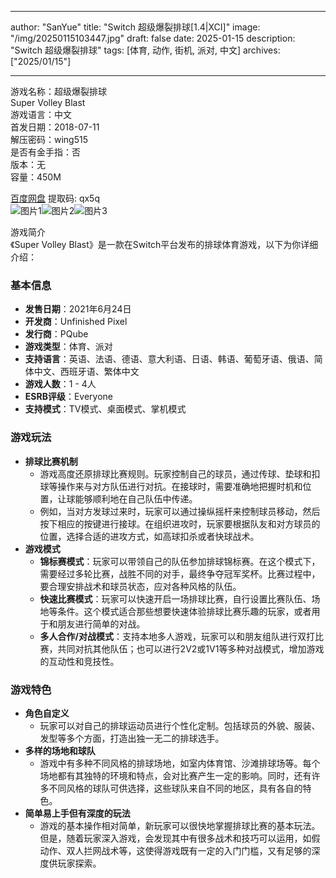 
---
author: "SanYue"
title: "Switch 超级爆裂排球[1.4|XCI]"
image: "/img/20250115103447.jpg"
draft: false
date: 2025-01-15
description: "Switch 超级爆裂排球"
tags: [体育, 动作, 街机, 派对, 中文]
archives: ["2025/01/15"]

---

游戏名称：超级爆裂排球   
Super Volley Blast    
游戏语言：中文  
首发日期：2018-07-11  
解压密码：wing515  
是否有金手指：否  
版本：无   
容量：450M

[百度网盘](https://pan.baidu.com/s/17PXGtP5MatYsv5rEKY4ymA) 提取码: qx5q  
![图片1](/img/f6dcd5.jpg)![图片2](/img/17cb24.jpg)![图片3](/img/34df15.jpg)  

游戏简介  
《Super Volley Blast》是一款在Switch平台发布的排球体育游戏，以下为你详细介绍：

### 基本信息
- **发售日期**：2021年6月24日
- **开发商**：Unfinished Pixel
- **发行商**：PQube
- **游戏类型**：体育、派对
- **支持语言**：英语、法语、德语、意大利语、日语、韩语、葡萄牙语、俄语、简体中文、西班牙语、繁体中文
- **游戏人数**：1 - 4人
- **ESRB评级**：Everyone
- **支持模式**：TV模式、桌面模式、掌机模式

### 游戏玩法
- **排球比赛机制**
    - 游戏高度还原排球比赛规则。玩家控制自己的球员，通过传球、垫球和扣球等操作来与对方队伍进行对抗。在接球时，需要准确地把握时机和位置，让球能够顺利地在自己队伍中传递。
    - 例如，当对方发球过来时，玩家可以通过操纵摇杆来控制球员移动，然后按下相应的按键进行接球。在组织进攻时，玩家要根据队友和对方球员的位置，选择合适的进攻方式，如高球扣杀或者快球战术。
- **游戏模式**
    - **锦标赛模式**：玩家可以带领自己的队伍参加排球锦标赛。在这个模式下，需要经过多轮比赛，战胜不同的对手，最终争夺冠军奖杯。比赛过程中，要合理安排战术和球员状态，应对各种风格的队伍。
    - **快速比赛模式**：玩家可以快速开启一场排球比赛，自行设置比赛队伍、场地等条件。这个模式适合那些想要快速体验排球比赛乐趣的玩家，或者用于和朋友进行简单的对战。
    - **多人合作/对战模式**：支持本地多人游戏，玩家可以和朋友组队进行双打比赛，共同对抗其他队伍；也可以进行2V2或1V1等多种对战模式，增加游戏的互动性和竞技性。

### 游戏特色
- **角色自定义**
    - 玩家可以对自己的排球运动员进行个性化定制。包括球员的外貌、服装、发型等多个方面，打造出独一无二的排球选手。
- **多样的场地和球队**
    - 游戏中有多种不同风格的排球场地，如室内体育馆、沙滩排球场等。每个场地都有其独特的环境和特点，会对比赛产生一定的影响。同时，还有许多不同风格的球队可供选择，这些球队来自不同的地区，具有各自的特色。
- **简单易上手但有深度的玩法**
    - 游戏的基本操作相对简单，新玩家可以很快地掌握排球比赛的基本玩法。但是，随着玩家深入游戏，会发现其中有很多战术和技巧可以运用，如假动作、双人拦网战术等，这使得游戏既有一定的入门门槛，又有足够的深度供玩家探索。
